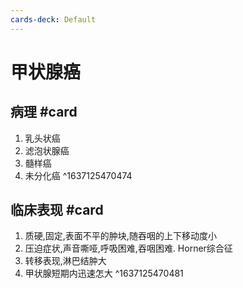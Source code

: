 ```yaml
---
cards-deck: Default
---
```


# 甲状腺癌

## 病理 #card 
1. 乳头状癌
2. 滤泡状腺癌
3. 髓样癌
4. 未分化癌
^1637125470474

##  临床表现 #card 
1. 质硬,固定,表面不平的肿块,随吞咽的上下移动度小
2. 压迫症状,声音嘶哑,呼吸困难,吞咽困难. Horner综合征
3. 转移表现,淋巴结肿大
4. 甲状腺短期内迅速怎大
^1637125470481
